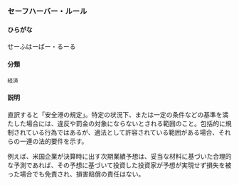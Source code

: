 <div style="display:none;">

## [あ行](securities-terms?id=あ行)
## [か行](securities-terms?id=か行)
## [さ行](securities-terms?id=さ行)

</div>

### セーフハーバー・ルール

#### ひらがな

せーふはーばー・るーる

#### 分類

`経済`

#### 説明

直訳すると「安全港の規定」。特定の状況下、または一定の条件などの基準を満たした場合には、違反や罰金の対象にならないとされる範囲のこと。包括的に規制されている行為ではあるが、適法として許容されている範囲がある場合、それらの一連の法的要件を示す。
 
例えば、米国企業が決算時に出す次期業績予想は、妥当な材料に基づいた合理的な予測であれば、その予想に基づいて投資した投資家が予想が実現せず損失を被った場合でも免責され、損害賠償の責任はない。

<div style="display:none;">

## [た行](securities-terms?id=た行)
## [な行](securities-terms?id=な行)
## [は行](securities-terms?id=は行)
## [ま行](securities-terms?id=ま行)
## [や行](securities-terms?id=や行)
## [ら行](securities-terms?id=ら行)
## [わ行](securities-terms?id=わ行)
## [英数字・記号](securities-terms?id=英数字・記号)

</div>

